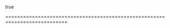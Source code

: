 <!--merge--><!--/merge-->
<!--custom_default_for_generic-->true<!--/custom_default_for_generic-->
===========================================================================
